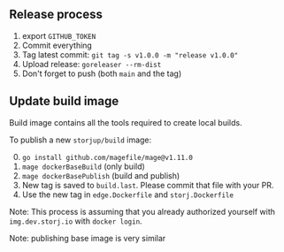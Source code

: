 ## Release process

 1. export `GITHUB_TOKEN`
 2. Commit everything
 3. Tag latest commit: `git tag -s v1.0.0 -m "release v1.0.0"`
 4. Upload release: `goreleaser --rm-dist`
 5. Don't forget to push (both `main` and the tag)

## Update build image

Build image contains all the tools required to create local builds.

To publish a new `storjup/build` image:

 0. `go install github.com/magefile/mage@v1.11.0`
 1. `mage dockerBaseBuild` (only build)
 2. `mage dockerBasePublish` (build and publish)
 3. New tag is saved to `build.last`. Please commit that file with your PR.
 4. Use the new tag in `edge.Dockerfile` and `storj.Dockerfile`

Note: This process is assuming that you already authorized yourself with `img.dev.storj.io` with `docker login`.

Note: publishing base image is very similar